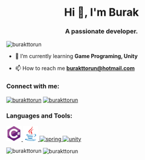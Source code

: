 <h1 align="center">Hi 👋, I'm Burak</h1>
<h3 align="center">A passionate developer.</h3>

<p align="left"> <img src="https://komarev.com/ghpvc/?username=burakttorun&label=Profile%20views&color=0e75b6&style=flat" alt="burakttorun" /> </p>

- 🌱 I’m currently learning **Game Programing, Unity**

- 📫 How to reach me **burakttorun@hotmail.com**

<h3 align="left">Connect with me:</h3>
<p align="left">
<a href="https://linkedin.com/in/burakttorun" target="blank"><img align="center" src="https://cdn.jsdelivr.net/npm/simple-icons@3.0.1/icons/linkedin.svg" alt="burakttorun" height="30" width="40" /></a>
<a href="https://instagram.com/burakttorun" target="blank"><img align="center" src="https://cdn.jsdelivr.net/npm/simple-icons@3.0.1/icons/instagram.svg" alt="burakttorun" height="30" width="40" /></a>
</p>
<h3 align="left">Languages and Tools:</h3>
<p align="left"> <a href="https://www.w3schools.com/cs/" target="_blank"> <img src="https://raw.githubusercontent.com/devicons/devicon/master/icons/csharp/csharp-original.svg
" alt="csharp" width="40" height="40"/> </a> <a href="https://www.java.com" target="_blank"> <img src="https://raw.githubusercontent.com/devicons/devicon/master/icons/java/java-original.svg
" alt="java" width="40" height="40"/> </a> <a href="https://spring.io/" target="_blank"> <img src="https://www.vectorlogo.zone/logos/springio/springio-icon.svg" alt="spring" width="40" height="40"/> </a> <a href="https://unity.com/" target="_blank"> <img src="https://www.vectorlogo.zone/logos/unity3d/unity3d-icon.svg" alt="unity" width="40" height="40"/> </a> </p>

<p><img align="left" src="https://github-readme-stats.vercel.app/api/top-langs?username=burakttorun&show_icons=true&locale=en&layout=compact&hide=ShaderLab,HLSL,Sass" alt="burakttorun" /></p>
<p>&nbsp;<img align="center" src="https://github-readme-stats.vercel.app/api?username=burakttorun&show_icons=true&locale=en" alt="burakttorun" /></p>

